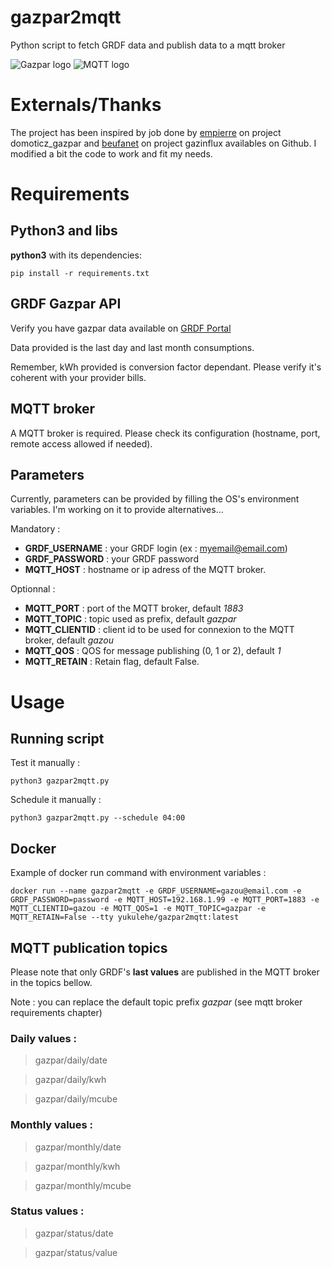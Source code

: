 # gazpar2mqtt
Python script to fetch GRDF data and publish data to a mqtt broker

![Gazpar logo](https://s2.qwant.com/thumbr/474x266/d/6/5f73ca2a6a6ad456cee493bb73bc9bf24662ded76a98c4eb0a117e16d666d2/th.jpg?u=https%3A%2F%2Ftse2.explicit.bing.net%2Fth%3Fid%3DOIP.Y_lVygaMR2JQYgTvLVvc5wHaEK%26pid%3DApi&q=0&b=1&p=0&a=0)
![MQTT logo](https://s2.qwant.com/thumbr/474x266/e/b/0bb1caaf35b0ed78b567ce4ba21cffd3d22f8bc4a7c82a3ba331cc0dd88a23/th.jpg?u=https%3A%2F%2Ftse3.mm.bing.net%2Fth%3Fid%3DOIP.eK8FAO1DnuuVt6wYA1WOmAHaEK%26pid%3DApi&q=0&b=1&p=0&a=0)

# Externals/Thanks
The project has been inspired by job done by [empierre](https://github.com/empierre/domoticz_gaspar) on project domoticz_gazpar and [beufanet](https://github.com/beufanet/gazpar) on project gazinflux availables on Github. I modified a bit the code to work and fit my needs.

# Requirements

## Python3 and libs

**python3** with its dependencies:

` pip install -r requirements.txt `


## GRDF Gazpar API

Verify you have gazpar data available on [GRDF Portal](https://monespace.grdf.fr/monespace/connexion)

Data provided is the last day and last month consumptions.

Remember, kWh provided is conversion factor dependant. Please verify it's coherent with your provider bills.

## MQTT broker

A MQTT broker is required. Please check its configuration (hostname, port, remote access allowed if needed).

## Parameters

Currently, parameters can be provided by filling the OS's environment variables. I'm working on it to provide alternatives...

Mandatory :

* **GRDF_USERNAME** : your GRDF login (ex : myemail@email.com)
* **GRDF_PASSWORD** : your GRDF password
* **MQTT_HOST** : hostname or ip adress of the MQTT broker.

Optionnal :

* **MQTT_PORT** : port of the MQTT broker, default *1883*
* **MQTT_TOPIC** : topic used as prefix, default *gazpar*
* **MQTT_CLIENTID** : client id to be used for connexion to the MQTT broker, default *gazou*
* **MQTT_QOS** : QOS for message publishing (0, 1 or 2), default *1*
* **MQTT_RETAIN** : Retain flag, default False.

# Usage

## Running script

Test it manually :

` python3 gazpar2mqtt.py `

Schedule it manually :

` python3 gazpar2mqtt.py --schedule 04:00 `

## Docker

Example of docker run command with environment variables :

``` 
docker run --name gazpar2mqtt -e GRDF_USERNAME=gazou@email.com -e GRDF_PASSWORD=password -e MQTT_HOST=192.168.1.99 -e MQTT_PORT=1883 -e MQTT_CLIENTID=gazou -e MQTT_QOS=1 -e MQTT_TOPIC=gazpar -e MQTT_RETAIN=False --tty yukulehe/gazpar2mqtt:latest
```


## MQTT publication topics

Please note that only GRDF's **last values** are published in the MQTT broker in the topics bellow.

Note : you can replace the default topic prefix *gazpar* (see mqtt broker requirements chapter)

### Daily values :
> gazpar/daily/date

> gazpar/daily/kwh

> gazpar/daily/mcube

### Monthly values :
> gazpar/monthly/date

> gazpar/monthly/kwh

> gazpar/monthly/mcube

### Status values :
> gazpar/status/date

> gazpar/status/value


